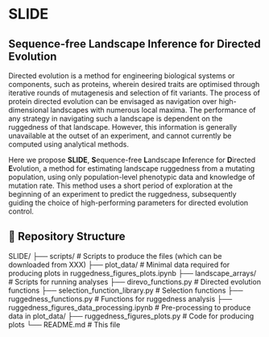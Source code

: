 # SLIDE

## Sequence-free Landscape Inference for Directed Evolution

Directed evolution is a method for engineering biological systems or components, such as proteins, wherein desired traits are optimised through iterative rounds of mutagenesis and selection of fit variants. The process of protein directed evolution can be envisaged as navigation over high-dimensional landscapes with numerous local maxima. The performance of any strategy in navigating such a landscape is dependent on the ruggedness of that landscape. However, this information is generally unavailable at the outset of an experiment, and cannot currently be computed using analytical methods. 

Here we propose **SLIDE**, **S**equence-free **L**andscape **I**nference for **D**irected **E**volution, a method for estimating landscape ruggedness from a mutating population, using only population-level phenotypic data and knowledge of mutation rate. This method uses a short period of exploration at the beginning of an experiment to predict the ruggedness, subsequently guiding the choice of high-performing parameters for directed evolution control.


## 📂 Repository Structure

SLIDE/
├── scripts/ # Scripts to produce the files (which can be downloaded from XXX)
├── plot_data/ # Minimal data required for producing plots in ruggedness_figures_plots.ipynb
├── landscape_arrays/ # Scripts for running analyses
├── direvo_functions.py # Directed evolution functions
├── selection_function_library.py # Selection functions
├── ruggedness_functions.py # Functions for ruggedness analysis
├── ruggedness_figures_data_processing.ipynb # Pre-processing to produce data in plot_data/
├── ruggedness_figures_plots.py # Code for producing plots
└── README.md # This file
